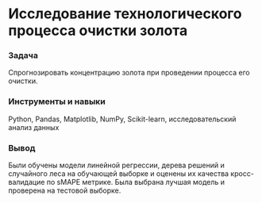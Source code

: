 # Исследование технологического процесса очистки золота

### Задача
Спрогнозировать концентрацию золота при проведении процесса его очистки.

### Инструменты и навыки
Python, Pandas, Matplotlib, NumPy, Scikit-learn, исследовательский анализ данных

### Вывод
Были обучены модели линейной регрессии, дерева решений и случайного леса на обучающей выборке и оценены их качества кросс-валидацие по sMAPE метрике. Была выбрана лучшая модель и проверена на тестовой выборке.

